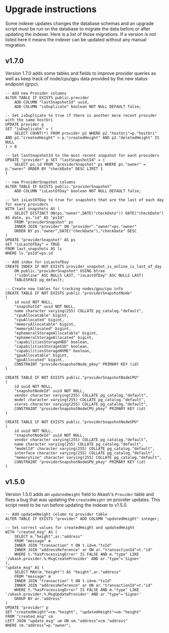 # Upgrade instructions

Some indexer updates changes the database schemas and an upgrade script must be run on the database to migrate the data before or after updating the indexer. Here is a list of those migrations. If a version is not listed here it means the indexer can be updated without any manual migration.

## v1.7.0

Version 1.7.0 adds some tables and fields to improve provider queries as well as keep track of node/cpu/gpu data provided by the new status endpoint (grpc).

```
-- Add new Provider columns
ALTER TABLE IF EXISTS public.provider
    ADD COLUMN "lastSnapshotId" uuid,
    ADD COLUMN "isDuplicate" boolean NOT NULL DEFAULT false;
	
-- Set isDuplicate to true if there is another more recent provider with the same hostUri
UPDATE provider p 
SET "isDuplicate" = (
	SELECT COUNT(*) FROM provider p2 WHERE p2."hostUri"=p."hostUri" AND p2."createdHeight" > p."createdHeight" AND p2."deletedHeight" IS NULL
) > 0

-- Set lastSnapshotId to the most recent snapshot for each providers
UPDATE "provider" p SET "lastSnapshotId" = (
	SELECT ps.id FROM "providerSnapshot" ps WHERE ps."owner" = p."owner" ORDER BY "checkDate" DESC LIMIT 1
)

-- new ProviderSnapshot columns
ALTER TABLE IF EXISTS public."providerSnapshot"
    ADD COLUMN "isLastOfDay" boolean NOT NULL DEFAULT false;
	
-- Set isLastOfDay to true for snapshots that are the last of each day for every providers
WITH last_snapshots AS (
	SELECT DISTINCT ON(ps."owner",DATE("checkDate")) DATE("checkDate") AS date, ps."id" AS "psId"
	FROM "providerSnapshot" ps
	INNER JOIN "provider" ON "provider"."owner"=ps."owner"
	ORDER BY ps."owner",DATE("checkDate"),"checkDate" DESC
) 
UPDATE "providerSnapshot" AS ps
SET "isLastOfDay" = TRUE
FROM last_snapshots AS ls
WHERE ls."psId"=ps.id

-- Add index for isLastofDay
CREATE INDEX IF NOT EXISTS provider_snapshot_is_online_is_last_of_day
    ON public."providerSnapshot" USING btree
    ("isOnline" ASC NULLS LAST, "isLastOfDay" ASC NULLS LAST)
    TABLESPACE pg_default;

-- Create new tables for tracking nodes/gpu/cpu info
CREATE TABLE IF NOT EXISTS public."providerSnapshotNode"
(
    id uuid NOT NULL,
    "snapshotId" uuid NOT NULL,
    name character varying(255) COLLATE pg_catalog."default",
    "cpuAllocatable" bigint,
    "cpuAllocated" bigint,
    "memoryAllocatable" bigint,
    "memoryAllocated" bigint,
    "ephemeralStorageAllocatable" bigint,
    "ephemeralStorageAllocated" bigint,
    "capabilitiesStorageHDD" boolean,
    "capabilitiesStorageSSD" boolean,
    "capabilitiesStorageNVME" boolean,
    "gpuAllocatable" bigint,
    "gpuAllocated" bigint,
    CONSTRAINT "providerSnapshotNode_pkey" PRIMARY KEY (id)
)

CREATE TABLE IF NOT EXISTS public."providerSnapshotNodeCPU"
(
    id uuid NOT NULL,
    "snapshotNodeId" uuid NOT NULL,
    vendor character varying(255) COLLATE pg_catalog."default",
    model character varying(255) COLLATE pg_catalog."default",
    vcores character varying(255) COLLATE pg_catalog."default",
    CONSTRAINT "providerSnapshotNodeCPU_pkey" PRIMARY KEY (id)
)

CREATE TABLE IF NOT EXISTS public."providerSnapshotNodeGPU"
(
    id uuid NOT NULL,
    "snapshotNodeId" uuid NOT NULL,
    vendor character varying(255) COLLATE pg_catalog."default",
    name character varying(255) COLLATE pg_catalog."default",
    "modelId" character varying(255) COLLATE pg_catalog."default",
    interface character varying(255) COLLATE pg_catalog."default",
    "memorySize" character varying(255) COLLATE pg_catalog."default",
    CONSTRAINT "providerSnapshotNodeGPU_pkey" PRIMARY KEY (id)
)
```

## v1.5.0

Version 1.5.0 adds an `updatedHeight` field to Akash's `Provider` table and fixes a bug that was updating the `createdHeight` on provider updates. This script need to be run before updating the indexer to v1.5.0.

```
-- Add updatedHeight column to provider table
ALTER TABLE IF EXISTS "provider" ADD COLUMN "updatedHeight" integer;

-- Set correct values for createdHeight and updatedHeight
WITH "created_msg" AS (
	SELECT m."height",ar."address"
	FROM "message" m
	INNER JOIN "transaction" t ON t.id=m."txId"
	INNER JOIN "addressReference" ar ON ar."transactionId"=t."id"
	WHERE t."hasProcessingError" IS FALSE AND m."type" LIKE '/akash.provider.%.MsgCreateProvider' AND ar."type"='Signer'
),
"update_msg" AS (
	SELECT MAX(m."height") AS "height",ar."address"
	FROM "message" m
	INNER JOIN "transaction" t ON t.id=m."txId"
	INNER JOIN "addressReference" ar ON ar."transactionId"=t."id"
	WHERE t."hasProcessingError" IS FALSE AND m."type" LIKE '/akash.provider.%.MsgUpdateProvider' AND ar."type"='Signer'
	GROUP BY ar."address"
)
UPDATE "provider" p
SET "createdHeight"=cm."height", "updatedHeight"=um."height"
FROM "created_msg" cm
LEFT JOIN "update_msg" um ON um."address"=cm."address"
WHERE cm."address"=p."owner";
```
